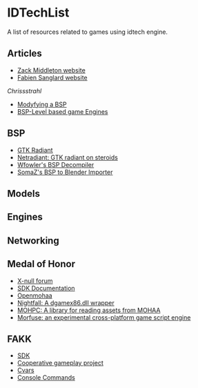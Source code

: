 # IDTechList
A list of resources related to games using idtech engine.

## Articles
  * [Zack Middleton website](https://clover.moe/)
  * [Fabien Sanglard website](https://fabiensanglard.net)
  
  *Chrissstrahl*
  * [Modyfying a BSP](https://www.moddb.com/mods/star-trek-elite-force-ii-coop-hazardmodding/tutorials/modifying-a-bsp-binary-space-partitioning)
  * [BSP-Level based game Engines](https://www.moddb.com/company/hazardmodding/tutorials/bsp-level-based-game-engines)
  
## BSP
 * [GTK Radiant](https://github.com/DT85/GtkRadiant)
 * [Netradiant: GTK radiant on steroids](https://github.com/Garux/netradiant-custom)
 * [Wfowler's BSP Decompiler](https://github.com/wfowler1/bsp-decompiler)
 * [SomaZ's BSP to Blender Importer](https://github.com/SomaZ/Blender_BSP_Importer)
  
## Models

## Engines

## Networking

## Medal of Honor
 * [X-null forum](https://www.x-null.net/forums/forum.php)
 * [SDK Documentation](http://homepage.eircom.net/~abyrne/sdk/)
 * [Openmohaa](https://github.com/openmoh/openmohaa)
 * [Nightfall: A dgamex86.dll wrapper](https://github.com/mohabhassan/NightFall)
 * [MOHPC: A library for reading assets from MOHAA](https://github.com/moh-rises/mohpc)
 * [Morfuse: an experimental cross-platform game script engine](https://github.com/morfuse/morfuse)
 
## FAKK
  * [SDK](https://github.com/Crimewavezz/F.A.K.K.-2-SDK)
  * [Cooperative gameplay project](https://github.com/Crimewavezz/F.A.K.K.-2-Co-Op)
  * [Cvars](https://www.moddb.com/mods/fakk-multiplayer/features/fakk-2-configuration-variables-cvars)
  * [Console Commands](https://www.moddb.com/games/heavy-metal-fakk-2/features/fakk-console-commands)
  
 
